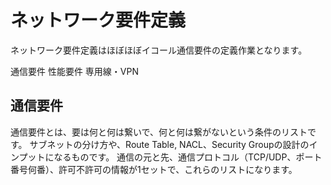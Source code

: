 # ネットワーク要件定義

ネットワーク要件定義はほぼほぼイコール通信要件の定義作業となります。

通信要件
性能要件
専用線・VPN

## 通信要件

通信要件とは、要は何と何は繋いで、何と何は繋がないという条件のリストです。
サブネットの分け方や、Route Table, NACL、Security Groupの設計のインプットになるものです。
通信の元と先、通信プロトコル（TCP/UDP、ポート番号何番）、許可不許可の情報が1セットで、これらのリストになります。

